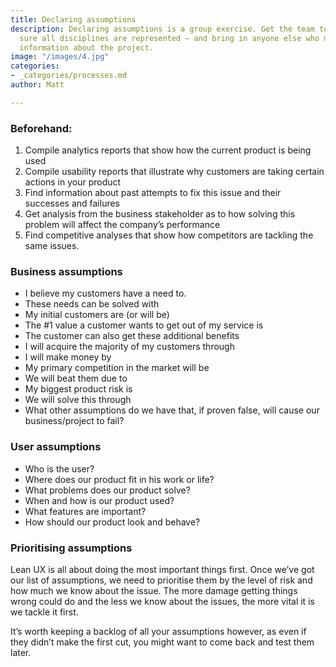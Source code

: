 ```yaml
---
title: Declaring assumptions
description: Declaring assumptions is a group exercise. Get the team together, making
  sure all disciplines are represented – and bring in anyone else who may have vital
  information about the project.
image: "/images/4.jpg"
categories:
- _categories/processes.md
author: Matt

---
```

### Beforehand:

1. Compile analytics reports that show how the current product is being used
2. Compile usability reports that illustrate why customers are taking certain actions in your product
3. Find information about past attempts to fix this issue and their successes and failures
4. Get analysis from the business stakeholder as to how solving this problem will affect the company’s performance
5. Find competitive analyses that show how competitors are tackling the same issues.

### Business assumptions

* I believe my customers have a need to.
* These needs can be solved with
* My initial customers are (or will be)
* The #1 value a customer wants to get out of my service is
* The customer can also get these additional benefits
* I will acquire the majority of my customers through
* I will make money by
* My primary competition in the market will be
* We will beat them due to
* My biggest product risk is
* We will solve this through
* What other assumptions do we have that, if proven false, will cause our business/project to fail?

### User assumptions

* Who is the user?
* Where does our product fit in his work or life?
* What problems does our product solve?
* When and how is our product used?
* What features are important?
* How should our product look and behave?

### Prioritising assumptions

Lean UX is all about doing the most important things first. Once we’ve got our list of assumptions, we need to prioritise them by the level of risk and how much we know about the issue. The more damage getting things wrong could do and the less we know about the issues, the more vital it is we tackle it first.

It’s worth keeping a backlog of all your assumptions however, as even if they didn’t make the first cut, you might want to come back and test them later.